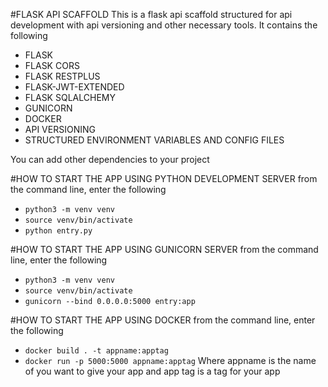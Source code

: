 #FLASK API SCAFFOLD
This is a flask api scaffold structured for api development with api versioning and other necessary tools.
It contains the following
- FLASK
- FLASK CORS
- FLASK RESTPLUS
- FLASK-JWT-EXTENDED
- FLASK SQLALCHEMY
- GUNICORN
- DOCKER
- API VERSIONING
- STRUCTURED ENVIRONMENT VARIABLES AND CONFIG FILES

You can add other dependencies to your project

#HOW TO START THE APP USING PYTHON DEVELOPMENT SERVER
from the command line, enter the following
- `python3 -m venv venv`
- `source venv/bin/activate`
- `python entry.py`

#HOW TO START THE APP USING GUNICORN SERVER
from the command line, enter the following
- `python3 -m venv venv`
- `source venv/bin/activate`
- `gunicorn --bind 0.0.0.0:5000 entry:app`

#HOW TO START THE APP USING DOCKER
from the command line, enter the following
- `docker build . -t appname:apptag`
- `docker run -p 5000:5000 appname:apptag`
Where appname is the name of you want to give your app and app tag is a tag for your app

